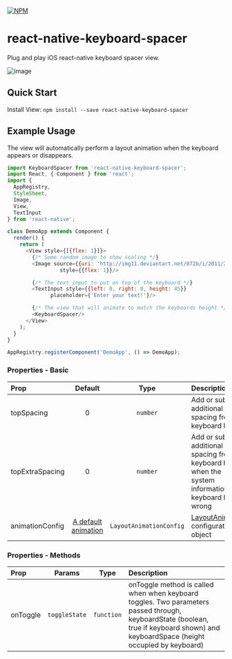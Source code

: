 [![NPM](https://nodei.co/npm-dl/react-native-keyboard-spacer.png?months=3&height=2)](https://nodei.co/npm/react-native-keyboard-spacer/)

# react-native-keyboard-spacer

Plug and play iOS react-native keyboard spacer view.

![image](https://media.giphy.com/media/3oEjHJwLyYg7upTyYo/giphy.gif)
## Quick Start

Install View: `npm install --save react-native-keyboard-spacer`

## Example Usage

The view will automatically perform a layout animation when the keyboard appears or disappears.

```javascript
import KeyboardSpacer from 'react-native-keyboard-spacer';
import React, { Component } from 'react';
import {
  AppRegistry,
  StyleSheet,
  Image,
  View,
  TextInput
} from 'react-native';

class DemoApp extends Component {
  render() {
    return (
      <View style={[{flex: 1}]}>
        {/* Some random image to show scaling */}
        <Image source={{uri: 'http://img11.deviantart.net/072b/i/2011/206/7/0/the_ocean_cherry_tree_by_tomcadogan-d41nzsz.png', static: true}}
                 style={{flex: 1}}/>

        {/* The text input to put on top of the keyboard */}
        <TextInput style={{left: 0, right: 0, height: 45}}
              placeholder={'Enter your text!'}/>

        {/* The view that will animate to match the keyboards height */}
        <KeyboardSpacer/>
      </View>
    );
  }
}

AppRegistry.registerComponent('DemoApp', () => DemoApp);
```
### Properties - Basic

| Prop            |                                                                Default                                                                 |          Type           | Description                                                                                                       |
| :-------------- | :------------------------------------------------------------------------------------------------------------------------------------: | :---------------------: | :---------------------------------------------------------------------------------------------------------------- |
| topSpacing      |                                                                   0                                                                    |        `number`         | Add or subtract additional spacing from keyboard height                                                           |
| topExtraSpacing |                                                                   0                                                                    |        `number`         | Add or subtract additional spacing from keyboard height when the system information the keyboard height wrong     |
| animationConfig | [A default animation](https://github.com/Andr3wHur5t/react-native-keyboard-spacer/blob/expose-layout-animations/KeyboardSpacer.js#L14) | `LayoutAnimationConfig` | [LayoutAnimation](https://facebook.github.io/react-native/docs/layoutanimation.html#content) configuration object |

### Properties - Methods

| Prop     |    Params     |    Type    | Description                                                                                                                                                                          |
| :------- | :-----------: | :--------: | :----------------------------------------------------------------------------------------------------------------------------------------------------------------------------------- |
| onToggle | `toggleState` | `function` | onToggle method is called when when keyboard toggles. Two parameters passed through, keyboardState (boolean, true if keyboard shown) and keyboardSpace (height occupied by keyboard) |
